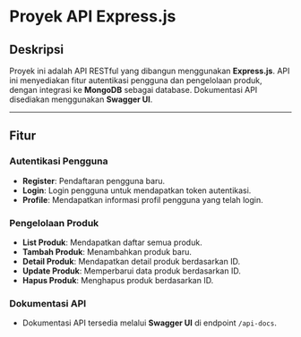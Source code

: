 # Proyek API Express.js

## Deskripsi

Proyek ini adalah API RESTful yang dibangun menggunakan **Express.js**. API ini menyediakan fitur autentikasi pengguna dan pengelolaan produk, dengan integrasi ke **MongoDB** sebagai database. Dokumentasi API disediakan menggunakan **Swagger UI**.

---

## Fitur

### Autentikasi Pengguna
- **Register**: Pendaftaran pengguna baru.
- **Login**: Login pengguna untuk mendapatkan token autentikasi.
- **Profile**: Mendapatkan informasi profil pengguna yang telah login.

### Pengelolaan Produk
- **List Produk**: Mendapatkan daftar semua produk.
- **Tambah Produk**: Menambahkan produk baru.
- **Detail Produk**: Mendapatkan detail produk berdasarkan ID.
- **Update Produk**: Memperbarui data produk berdasarkan ID.
- **Hapus Produk**: Menghapus produk berdasarkan ID.

### Dokumentasi API
- Dokumentasi API tersedia melalui **Swagger UI** di endpoint `/api-docs`.
